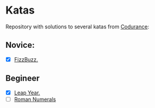 # Katas

Repository with solutions to several katas from [Codurance](https://katalyst.codurance.com/browse):

## Novice:
- [X] [FizzBuzz.](https://katalyst.codurance.com/fizzbuzz)

## Begineer
- [X] [Leap Year.](https://katalyst.codurance.com/leap-year)
- [ ] [Roman Numerals](https://katalyst.codurance.com/roman-numerals)
